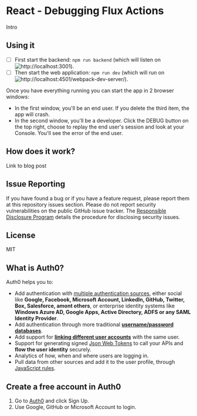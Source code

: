 # React - Debugging Flux Actions

Intro

## Using it

- [ ] First start the backend: `npm run backend` (which will listen on ![http://localhost:3001](http://localhost:3001)).
- [ ] Then start the web application: `npm run dev` (which will run on ![http://localhost:4501/webpack-dev-server/](http://localhost:4501/webpack-dev-server/)).

Once you have everything running you can start the app in 2 browser windows:

 - In the first window, you'll be an end user. If you delete the third item, the app will crash.
 - In the second window, you'll be a developer. Click the DEBUG button on the top right, choose to replay the end user's session and look at your Console. You'll see the error of the end user.

## How does it work?

Link to blog post

## Issue Reporting

If you have found a bug or if you have a feature request, please report them at this repository issues section. Please do not report security vulnerabilities on the public GitHub issue tracker. The [Responsible Disclosure Program](https://auth0.com/whitehat) details the procedure for disclosing security issues.

## License

MIT

## What is Auth0?

Auth0 helps you to:

* Add authentication with [multiple authentication sources](https://docs.auth0.com/identityproviders), either social like **Google, Facebook, Microsoft Account, LinkedIn, GitHub, Twitter, Box, Salesforce, amont others**, or enterprise identity systems like **Windows Azure AD, Google Apps, Active Directory, ADFS or any SAML Identity Provider**.
* Add authentication through more traditional **[username/password databases](https://docs.auth0.com/mysql-connection-tutorial)**.
* Add support for **[linking different user accounts](https://docs.auth0.com/link-accounts)** with the same user.
* Support for generating signed [Json Web Tokens](https://docs.auth0.com/jwt) to call your APIs and **flow the user identity** securely.
* Analytics of how, when and where users are logging in.
* Pull data from other sources and add it to the user profile, through [JavaScript rules](https://docs.auth0.com/rules).

## Create a free account in Auth0

1. Go to [Auth0](https://auth0.com) and click Sign Up.
2. Use Google, GitHub or Microsoft Account to login.
